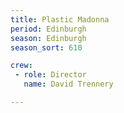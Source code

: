 ```yaml
---
title: Plastic Madonna
period: Edinburgh
season: Edinburgh
season_sort: 610

crew:
 - role: Director
   name: David Trennery

---
```


